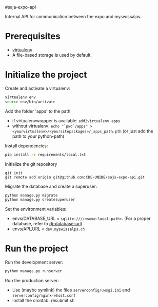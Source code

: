#saja-expo-api

Internal API for communication between the expo and myswissalps.

# Prerequisites
- [virtualenv](https://virtualenv.pypa.io/en/latest/)
- A file-based storage is used by default.

# Initialize the project
Create and activate a virtualenv:

```bash
virtualenv env
source env/bin/activate
```

Add the folder 'apps' to the path

- if virtualenvwrapper is available: ```add2virtualenv apps```
- without virtualenv: ```echo "`pwd`/apps" > <yourvirtualenv>/<yoursitepackages>/_apps_path.pth``` (or just add the path to your python-path)

Install dependencies:
```bash
pip install -r requirements/local.txt
```

Initialize the git repository

```
git init
git remote add origin git@github.com:CDE-UNIBE/saja-expo-api.git
```

Migrate the database and create a superuser:
```bash
python manage.py migrate
python manage.py createsuperuser
```

Set the environment variables:

- envs/DATABASE_URL = ```sqlite:////<some-local-path>```.
  (For a proper database, refer to [dj-database-url](https://github.com/kennethreitz/dj-database-url))
- envs/API_URL = ```dev.myswissalps.ch```

# Run the project

Run the development server: 
```bash
python manage.py runserver
```

Run the production server:

- Use (maybe symlink) the files ```serverconfig/uwsgi.ini``` and ```serverconfig/nginx-vhost.conf```
- Install the crontab: resubmit.sh
